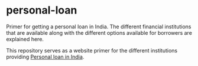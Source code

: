 # personal-loan
Primer for getting a personal loan in India. The different financial institutions that are available along with the different options available for borrowers are explained here.


This repository serves as a website primer for the different institutions providing <a href="https://cashkumar.com/peronal-loan">Personal loan in India</a>.
